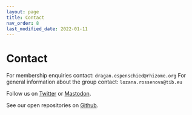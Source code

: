 ```yaml
---
layout: page
title: Contact
nav_order: 8
last_modified_date: 2022-01-11
---
```


# Contact

<i class="fa-solid fa-star"></i> For membership enquiries contact: `dragan.espenschied@rhizome.org`
<i class="fa-solid fa-envelope"></i> For general information about the group contact: `lozana.rossenova@tib.eu`

<i class="fa-brands fa-twitter"></i> Follow us on [Twitter](https://twitter.com/wbstakeholders) 
<i class="fa-brands fa-mastodon"></i> or [Mastodon](https://mastodon.social/web/@wbstakeholders).

<i class="fa-brands fa-github"></i> See our open repositories on [Github](https://github.com/Wikibase-Stakeholder-Group). 
